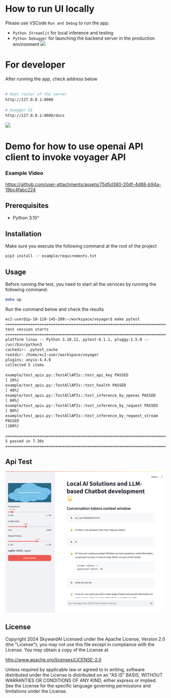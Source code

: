 # How to run UI locally

Please use VSCode `Run and Debug` to run the app. 

* `Python Streamlit` for local inference and testing
* `Python Debugger` for launching the backend server in the production environment
![](./img/Screenshot%202024-08-18%20at%205.04.57 PM.png)


# For developer 

After running the app, check address below

```bash

# Root router of the server
http://127.0.0.1:8000

# Swagger UI
http://127.0.0.1:8000/docs
```

![](./img/Screenshot%202024-08-07%20at%2010.28.05 AM.png)

# Demo for how to use openai API client to invoke voyager API

### Example Video

https://github.com/user-attachments/assets/75d5d380-20df-4d88-b94a-19bc4fabc224


## Prerequisites

- Python 3.10^

## Installation

Make sure you execute the following command at the root of the project

```bash
pip3 install -r example/requirements.txt
```

## Usage

Before running the test, you need to start all the services by running the following command:

```bash
make up
```

Run the command below and check the results

```
ec2-user@ip-10-110-145-209:~/workspace/voyager$ make pytest
================================================================================= test session starts =================================================================================
platform linux -- Python 3.10.12, pytest-8.1.1, pluggy-1.5.0 -- /usr/bin/python3
cachedir: .pytest_cache
rootdir: /home/ec2-user/workspace/voyager
plugins: anyio-4.4.0
collected 5 items                                                                                                                                                                     

example/test_apis.py::TestAllAPIs::test_api_key PASSED                                                                                                                          [ 20%]
example/test_apis.py::TestAllAPIs::test_health PASSED                                                                                                                           [ 40%]
example/test_apis.py::TestAllAPIs::test_inference_by_openai PASSED                                                                                                              [ 60%]
example/test_apis.py::TestAllAPIs::test_inference_by_request PASSED                                                                                                             [ 80%]
example/test_apis.py::TestAllAPIs::test_inference_by_request_stream PASSED                                                                                                      [100%]

================================================================================== 5 passed in 7.30s ==================================================================================
```

## Api Test
![Successful Running example](img/api_test.png)

## License
Copyright 2024 SkywardAI
Licensed under the Apache License, Version 2.0 (the "License");
you may not use this file except in compliance with the License.
You may obtain a copy of the License at

http://www.apache.org/licenses/LICENSE-2.0

Unless required by applicable law or agreed to in writing, software
distributed under the License is distributed on an "AS IS" BASIS,
WITHOUT WARRANTIES OR CONDITIONS OF ANY KIND, either express or implied.
See the License for the specific language governing permissions and
limitations under the License.